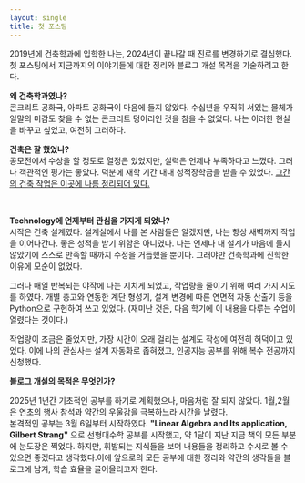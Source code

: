 ```yaml
---
layout: single
title: 첫 포스팅
---
```



2019년에 건축학과에 입학한 나는, 2024년이 끝나갈 때 진로를 변경하기로 결심했다. 
첫 포스팅에서 지금까지의 이야기들에 대한 정리와 블로그 개설 목적을 기술하려고 한다.


**왜 건축학과였나?**   
콘크리트 공화국, 아파트 공화국이 마음에 들지 않았다. 수십년을 우직히 서있는 물체가 일말의 미감도 찾을 수 없는 콘크리트 덩어리인 것을 참을 수 없었다. 나는 이러한 현실을 바꾸고 싶었고, 여전히 그러하다. 



**건축은 잘 했었나?**   
공모전에서 수상을 할 정도로 열정은 있었지만, 실력은 언제나 부족하다고 느꼈다.
​그러나 객관적인 평가는 좋았다. 덕분에 재학 기간 내내 성적장학금을 받을 수 있었다. 
​[그간의 건축 작업은 이곳에 나름 정리되어 있다.](https://openarchive.uosarch.ac.kr/profile?id=VXNlcjpkODI1NzgwZS03MzMwLTQ5OWItYWM0Ny00MWM1ODIxN2VjMDk)

​


**Technology에 언제부터 관심을 가지게 되었나?**   
시작은 건축 설계였다. 설계실에서 나를 본 사람들은 알겠지만, 나는 항상 새벽까지 작업을 이어나간다.
좋은 성적을 받기 위함은 아니였다. 나는 언제나 내 설계가 마음에 들지 않았기에 스스로 만족할 때까지
​수정을 거듭했을 뿐이다. 그래야만 건축학과에 진학한 이유에 모순이 없었다. 

​그러나 매일 반복되는 야작에 나는 지치게 되었고, 작업량을 줄이기 위해 여러 가지 시도를 하였다.
​개별 층고와 연동한 계단 형성기,  설계 변경에 따른 연면적 자동 산출기 등을 Python으로 
​구현하여 쓰고 있었다. (재미난 것은, 다음 학기에 이 내용을 다루는 수업이 열렸다는 것이다.)
​	

​작업량이 조금은 줄었지만, 가장 시간이 오래 걸리는 설계도 작성에 여전히 허덕이고 있었다.
​이에 나의 관심사는 설계 자동화로 좁혀졌고, 인공지능 공부를 위해 복수 전공까지 신청했다. 


**블로그 개설의 목적은 무엇인가?**



​2025년 1년간 기초적인 공부를 하기로 계획했으나, 마음처럼 잘 되지 않았다.
​1월,2월은 연초의 행사 참석과 약간의 우울감을 극복하느라 시간을 날렸다. 
​	
​본격적인 공부는 3월 6일부터 시작하였다.  **"Linear Algebra and Its application, Gilbert Strang"** 으로
​선형대수학 공부를 시작했고, 약 1달이 지난 지금 책의 모든 부분에 눈도장은 찍었다.
​하지만, 휘발되는 지식들을 보며 내용들을 정리하고 수시로 볼 수 있으면 좋겠다고 생각했다. 
​이에 앞으로의 모든 공부에 대한 정리와 약간의 생각들을 블로그에 남겨, 학습 효율을 끌어올리고자 한다.
